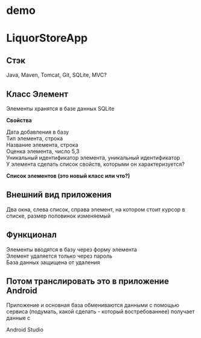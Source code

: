 # demo

# LiquorStoreApp

Стэк
-
Java,
Maven,
Tomcat,
Git,
SQLite,
MVC?

Класс Элемент
-
Элементы хранятся в базе данных SQLite

**Свойства**

Дата добавления в базу  
Тип элемента, строка    
Название элемента, строка   
Оценка элемента, число 5,3  
Уникальный идентификатор элемента, уникальный идентификатор  
У элемента сделать список свойств, которыми он характеризуется?

**Список элементов (это новый класс или что?)** 






Внешний вид приложения
-
Два окна, слева список, справа элемент, на котором стоит курсор в списке, размер половинок изменяемый

Функционал 
-
Элементы вводятся в базу через форму элемента   
Элемент удаляется только через пароль   
База данных защищена от удаления    


Потом транслировать это в приложение Android
-
Приложение и основная база обмениваются данными с помощью сервиса (подумать, какой сделать - который востребованнее) получает данные с 

Android Studio
